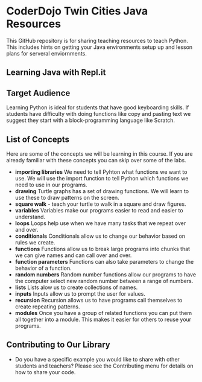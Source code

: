 # CoderDojo Twin Cities Java Resources
This GitHub repository is for sharing teaching resources to teach Python. This includes hints on getting your Java environments setup up and lesson plans for serveral enviornments.

## Learning Java with Repl.it


## Target Audience
Learning Python is ideal for students that have good keyboarding skills.  If students have difficulty with doing functions like copy and pasting text we suggest they start with a block-programming language like Scratch.

## List of Concepts
Here are some of the concepts we will be learning in this course.  If you are already familiar with these concepts you can skip over some of the labs.

- **importing libraries** We need to tell Pyhton what functions we want to use.  We will use the import function to tell Python which functions we need to use in our programs.
- **drawing** Turtle graphs has a set of drawing functions.  We will learn to use these to draw patterns on the screen.
- **square walk** - teach your turtle to walk in a square and draw figures.
- **variables** Variables make our programs easier to read and easier to understand.
- **loops** Loops help use when we have many tasks that we repeat over and over.
- **conditionals** Conditionals allow us to change our behavior based on rules we create.
- **functions**  Functions allow us to break large programs into chunks that we can give names and can call over and over.
- **function parameters**  Functions can also take parameters to change the behavior of a function.
- **random numbers**  Random number functions allow our programs to have the computer select new random number between a range of numbers.
- **lists** Lists alow us to create collections of names.
- **inputs**  Inputs allow us to prompt the user for values.
- **recursion**  Recursion allows us to have programs call themselves to create repeating patterns.
- **modules**  Once you have a group of related functions you can put them all together into a module.  This makes it easier for others to reuse your programs.


## Contributing to Our Library
- Do you have a specific example you would like to share with other students and teachers?  Please see the Contributing menu for details on how to share your code.


